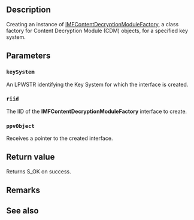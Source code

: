 ## Description

Creating an instance of [IMFContentDecryptionModuleFactory](https://learn.microsoft.com/windows/win32/api/mfcontentdecryptionmodule/nn-mfcontentdecryptionmodule-imfcontentdecryptionmodulefactory), a class factory for Content Decryption Module (CDM) objects, for a specified key system.

## Parameters

### `keySystem`

An LPWSTR identifying the Key System for which the interface is created.

### `riid`

The IID of the **IMFContentDecryptionModuleFactory** interface to create.

### `ppvObject`

Receives a pointer to the created interface.

## Return value

Returns S_OK on success.

## Remarks

## See also